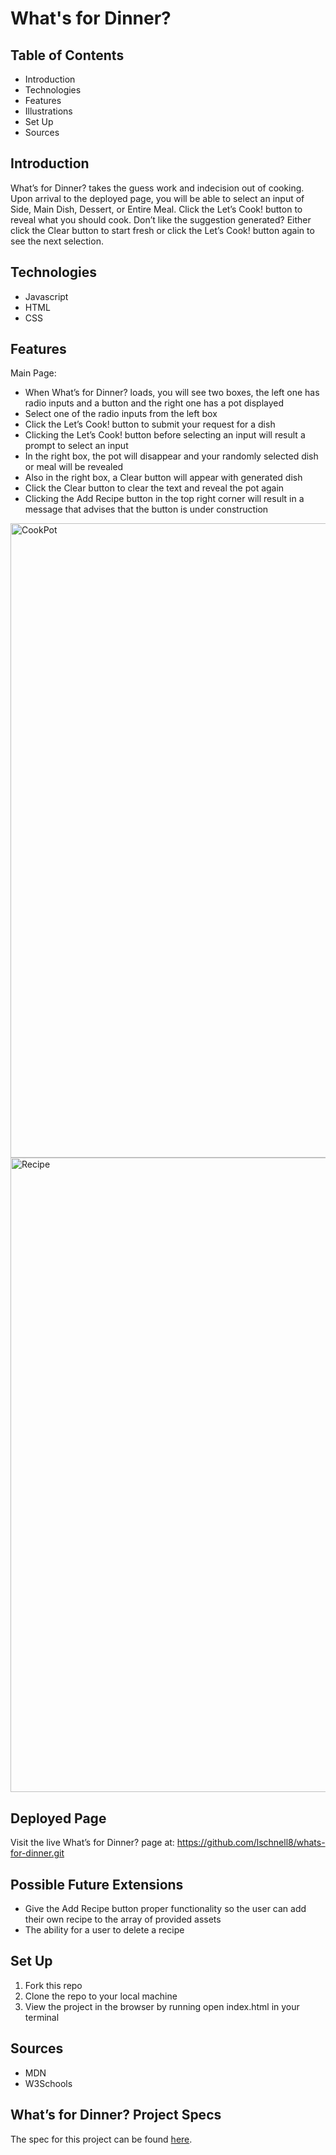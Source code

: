 # What's for Dinner?

## Table of Contents

* Introduction
* Technologies
* Features
* Illustrations
* Set Up
* Sources

## Introduction

What’s for Dinner? takes the guess work and indecision out of cooking. Upon arrival to the deployed page, you will be able to select an input of Side, Main Dish, Dessert, or  Entire Meal. Click the Let’s Cook! button to reveal what you should cook.  Don’t like the suggestion generated? Either click the Clear button to start fresh or click the Let’s Cook! button again to see the next selection.

## Technologies

* Javascript
* HTML
* CSS

## Features

Main Page:

- When What’s for Dinner? loads, you will see two boxes, the left one has radio inputs and a button and the right one has a pot displayed
- Select one of the radio inputs from the left box
- Click the Let’s Cook! button to submit your request for a dish
- Clicking the Let’s Cook! button before selecting an input will result a prompt to select an input
- In the right box, the pot will disappear and your randomly selected dish or meal will be revealed
- Also in the right box, a Clear button will appear with generated dish
- Click the Clear button to clear the text and reveal the pot again
- Clicking the Add Recipe button in the top right corner will result in a message that advises that the button is under construction

<img width="1015" alt="CookPot" src="https://user-images.githubusercontent.com/78449313/114328056-bdb11c80-9af8-11eb-9f39-50604ff0dc2d.png">

<img width="1015" alt="Recipe" src="https://user-images.githubusercontent.com/78449313/114328093-cefa2900-9af8-11eb-86b9-4e568713944b.png">

## Deployed Page

Visit the live What’s for Dinner? page at: https://github.com/lschnell8/whats-for-dinner.git

## Possible Future Extensions

* Give the Add Recipe button proper functionality so the user can add their own recipe to the array of provided assets
* The ability for a user to delete a recipe

## Set Up

1. Fork this repo
2. Clone the repo to your local machine
3. View the project in the browser by running open index.html in your terminal

## Sources

* MDN
* W3Schools

## What’s for Dinner?  Project Specs

The spec for this project can be found [here](https://frontend.turing.io/projects/module-1/dinner.html).
